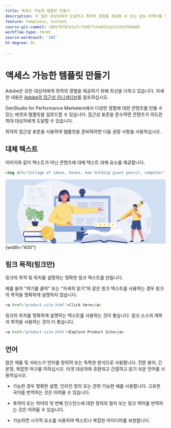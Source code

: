 ```yaml
---
title: 액세스 가능한 템플릿 만들기
description: 더 많은 대상자에게 도달하고 최적의 경험을 제공할 수 있는 성능 마케터를 위한 Adobe GenStudio 템플릿을 작성합니다.
feature: Templates, Content
source-git-commit: c891f876fe5a7c75487fcba6552a213533f0b609
workflow-type: tm+mt
source-wordcount: '262'
ht-degree: 0%

---
```



# 액세스 가능한 템플릿 만들기

Adobe은 모든 대상자에게 최적의 경험을 제공하기 위해 최선을 다하고 있습니다. 자세한 내용은 [Adobe의 접근성 이니셔티브](https://www.adobe.com/trust/accessibility/initiatives.html)를 참조하십시오.

GenStudio for Performance Marketers에서 다양한 경험에 대한 콘텐츠를 만들 수 있는 에셋과 템플릿을 업로드할 수 있습니다. 접근성 표준을 준수하면 콘텐츠가 의도한 최대 대상자에게 도달할 수 있습니다.

최적의 접근성 표준을 사용하여 템플릿을 준비하려면 다음 권장 사항을 사용하십시오.

## 대체 텍스트

이미지와 같이 텍스트가 아닌 콘텐츠에 대해 텍스트 대체 요소를 제공합니다.

```html
<img alt="Collage of ideas, books, man holding giant pencil, computer" src="card-create-assets.png">
```

![아이디어, 책, 큰 연필 들고 있는 남자, 컴퓨터 콜라주](../../assets/card-create-assets.png){width="400"}

## 링크 목적(링크만)

링크의 목적 및 위치를 설명하는 명확한 링크 텍스트를 만듭니다.

예를 들어 &quot;여기를 클릭&quot; 또는 &quot;자세히 읽기&quot;와 같은 링크 텍스트를 사용하는 경우 링크의 목적을 명확하게 설명하지 않습니다.

```html
<a href="product-site.html">Click here</a>
```

링크의 위치를 명확하게 설명하는 텍스트를 사용하는 것이 좋습니다. 링크 소스의 제목과 목적을 사용하는 것이 더 좋습니다.

```html
<a href="product-site.html">Explore Product Site</a>
```

## 언어

많은 제품 및 서비스가 언어를 창의적 또는 독특한 방식으로 사용합니다. 전문 용어, 긴 문장, 복잡한 어구를 피하십시오. 타겟 대상자와 호환되고 간결하고 읽기 쉬운 언어를 사용하십시오.

- 가능한 경우 명확한 설명, 인라인 정의 또는 관련 가능한 예를 사용합니다. 고유한 국어를 번역하는 것은 어려울 수 있습니다.

- 축약어 또는 약어의 첫 번째 인스턴스에 대한 정의의 철자 또는 링크 약어를 번역하는 것은 어려울 수 있습니다.

- 가능하면 시각적 요소를 사용하여 텍스트나 복잡한 아이디어를 보완합니다.

